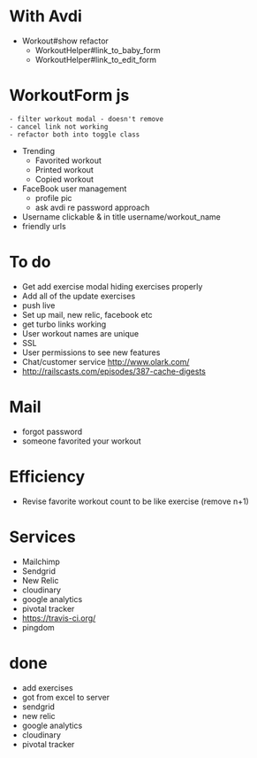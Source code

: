 # With Avdi
* Workout#show refactor
	- WorkoutHelper#link_to_baby_form
	- WorkoutHelper#link_to_edit_form
# WorkoutForm js
	- filter workout modal - doesn't remove
	- cancel link not working
	- refactor both into toggle class
* Trending
	- Favorited workout
	- Printed workout
	- Copied workout
* FaceBook user management
	- profile pic
    - ask avdi re password approach
* Username clickable & in title username/workout_name
* friendly urls

# To do
* Get add exercise modal hiding exercises properly
* Add all of the update exercises
* push live
* Set up mail, new relic, facebook etc
* get turbo links working
* User workout names are unique
* SSL
* User permissions to see new features
* Chat/customer service http://www.olark.com/
* http://railscasts.com/episodes/387-cache-digests

# Mail
* forgot password
* someone favorited your workout

# Efficiency

* Revise favorite workout count to be like exercise (remove n+1)

# Services
* Mailchimp
* Sendgrid
* New Relic
* cloudinary
* google analytics
* pivotal tracker
* https://travis-ci.org/
* pingdom

# done
* add exercises
* got from excel to server
* sendgrid
* new relic
* google analytics
* cloudinary
* pivotal tracker